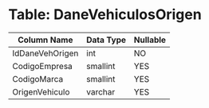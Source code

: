 # Table: DaneVehiculosOrigen

| Column Name | Data Type | Nullable |
|-------------|-----------|----------|
| IdDaneVehOrigen | int | NO |
| CodigoEmpresa | smallint | YES |
| CodigoMarca | smallint | YES |
| OrigenVehiculo | varchar | YES |
